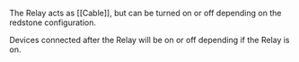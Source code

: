 The Relay acts as [[Cable]], but can be turned on or off depending on the redstone configuration.

Devices connected after the Relay will be on or off depending if the Relay is on.